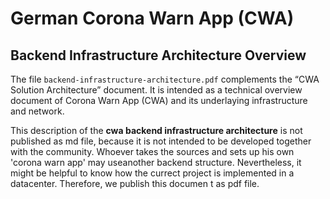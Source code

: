 # German Corona Warn App (CWA)
## Backend Infrastructure Architecture Overview

The file ``backend-infrastructure-architecture.pdf`` complements the “CWA Solution Architecture” document. It is intended as a technical overview document
of Corona Warn App (CWA) and its underlaying infrastructure and network.

This description of the **cwa backend infrastructure architecture** is not published as md file, because it is not intended to be developed together with the community. Whoever takes the sources and sets up his own 'corona warn app' may useanother backend structure. Nevertheless, it might be helpful to know how the currect project is implemented in a datacenter. Therefore, we publish this documen t as pdf file.



